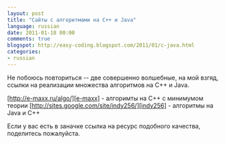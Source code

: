 ```yaml
---
layout: post
title: "Сайты с алгоритмами на C++ и Java"
language: russian
date: 2011-01-18 00:00
comments: true
blogspot: http://easy-coding.blogspot.com/2011/01/c-java.html
categories:
- russian
---
```

Не побоюсь повториться -- две совершенно волшебные, на мой взгяд, ссылки на реализации множества алгоритмов на C++ и Java.

[http://e-maxx.ru/algo/][e-maxx] - алгоримты на С++ с минимумом теории
[http://sites.google.com/site/indy256/][indy256] - алгоритмы на Java и С++

[e-maxx]: http://e-maxx.ru/algo/
[indy256]: http://sites.google.com/site/indy256/

Если у вас есть в заначке ссылка на ресурс подобного качества, поделитесь пожалуйста.
